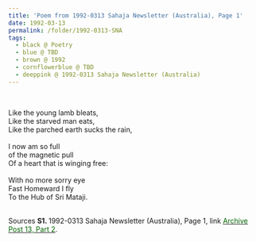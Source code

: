 ```yaml
---
title: 'Poem from 1992-0313 Sahaja Newsletter (Australia), Page 1'
date: 1992-03-13
permalink: /folder/1992-0313-SNA
tags:
  - black @ Poetry
  - blue @ TBD
  - brown @ 1992
  - cornflowerblue @ TBD
  - deeppink @ 1992-0313 Sahaja Newsletter (Australia)
---
```


<br>

<p>
Like the young lamb bleats,<br>
Like the starved man eats,<br>
Like the parched earth sucks the rain,<br>
<br>
I now am so full<br>
of the magnetic pull<br>
Of a heart that is winging free:<br>
<br>
With no more sorry eye<br>
Fast Homeward I fly<br>
To the Hub of Sri Mataji.<br>
</p>

<br>

<wave-list>
<list-title color="DarkSeaGreen" width="40">Sources</list-title>
  <list-item color="BlanchedAlmond"  width="280"><b>S1. </b> 1992-0313 Sahaja Newsletter (Australia), Page 1, link <a href="https://seven-teams.github.io/archives/2023/0831"><font color="DarkGreen">Archive Post 13, Part 2</font></a>.</list-item>
</wave-list>